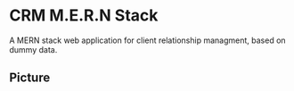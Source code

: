 CRM M.E.R.N Stack
=================

<p> A MERN stack web application for client relationship managment, based on dummy data. </p>

## Picture
